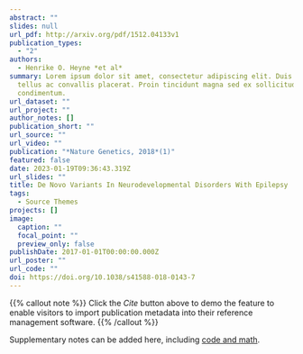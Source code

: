 ```yaml
---
abstract: ""
slides: null
url_pdf: http://arxiv.org/pdf/1512.04133v1
publication_types:
  - "2"
authors:
  - Henrike O. Heyne *et al*
summary: Lorem ipsum dolor sit amet, consectetur adipiscing elit. Duis posuere
  tellus ac convallis placerat. Proin tincidunt magna sed ex sollicitudin
  condimentum.
url_dataset: ""
url_project: ""
author_notes: []
publication_short: ""
url_source: ""
url_video: ""
publication: "*Nature Genetics, 2018*(1)"
featured: false
date: 2023-01-19T09:36:43.319Z
url_slides: ""
title: De Novo Variants In Neurodevelopmental Disorders With Epilepsy
tags:
  - Source Themes
projects: []
image:
  caption: ""
  focal_point: ""
  preview_only: false
publishDate: 2017-01-01T00:00:00.000Z
url_poster: ""
url_code: ""
doi: https://doi.org/10.1038/s41588-018-0143-7
---
```


{{% callout note %}}
Click the _Cite_ button above to demo the feature to enable visitors to import publication metadata into their reference management software.
{{% /callout %}}

Supplementary notes can be added here, including [code and math](https://wowchemy.com/docs/content/writing-markdown-latex/).
